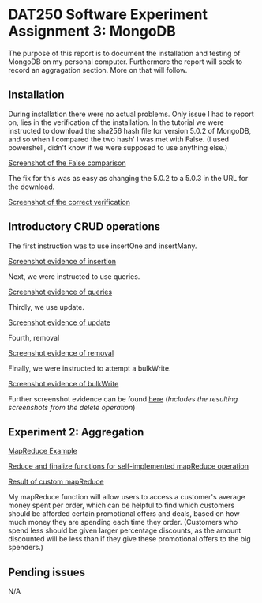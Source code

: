 # DAT250 Software Experiment Assignment 3: MongoDB
The purpose of this report is to document the installation and testing of MongoDB on my personal computer. Furthermore the report will seek to record an aggragation section. More on that will follow.

## Installation 
During installation there were no actual problems. Only issue I had to report on, lies in the verification of the installation. In the tutorial we were instructed to download the sha256 hash file for version 5.0.2 of MongoDB, and so when I compared the two hash' I was met with False. (I used powershell, didn't know if we were supposed to use anything else.)

[Screenshot of the False comparison](https://i.imgur.com/8Ksthhv.png)

The fix for this was as easy as changing the 5.0.2 to a 5.0.3 in the URL for the download.

[Screenshot of the correct verification](https://i.imgur.com/q4DTIRR.png)

## Introductory CRUD operations
The first instruction was to use insertOne and insertMany.

[Screenshot evidence of insertion](https://i.imgur.com/2A3tBhf.png)

Next, we were instructed to use queries.

[Screenshot evidence of queries](https://i.imgur.com/Oy7D0mJ.png)

Thirdly, we use update.

[Screenshot evidence of update](https://i.imgur.com/crxEI48.png)

Fourth, removal

[Screenshot evidence of removal](https://i.imgur.com/Ab3Ojkt.png)

Finally, we were instructed to attempt a bulkWrite.

[Screenshot evidence of bulkWrite](https://i.imgur.com/6wNAAjv.png)

Further screenshot evidence can be found [here](https://imgur.com/a/Cbk5VHm) (*Includes the resulting screenshots from the delete operation*)

## Experiment 2: Aggregation

[MapReduce Example](https://i.imgur.com/Tx9Xkfl.png)

[Reduce and finalize functions for self-implemented mapReduce operation](https://i.imgur.com/7fSRe7V.png)

[Result of custom mapReduce](https://i.imgur.com/tfChWug.png)

My mapReduce function will allow users to access a customer's average money spent per order, which can be helpful to find which customers should be afforded certain promotional offers and deals, based on how much money they are spending each time they order. (Customers who spend less should be given larger percentage discounts, as the amount discounted will be less than if they give these promotional offers to the big spenders.)

## Pending issues
N/A
